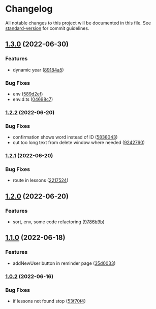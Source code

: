 # Changelog

All notable changes to this project will be documented in this file. See [standard-version](https://github.com/conventional-changelog/standard-version) for commit guidelines.

## [1.3.0](https://github.com/thesiv95/sababot-admin-fe/compare/v1.2.2...v1.3.0) (2022-06-30)


### Features

* dynamic year ([89184a5](https://github.com/thesiv95/sababot-admin-fe/commit/89184a57ef6237596470b889e32b3863c0e2c810))


### Bug Fixes

* env ([589d2ef](https://github.com/thesiv95/sababot-admin-fe/commit/589d2efdc14b9e2e95eb2b03cc012cab3c764d3f))
* env.d.ts ([04698c7](https://github.com/thesiv95/sababot-admin-fe/commit/04698c73f177514c574da35a4d74d13bf6b3b42c))

### [1.2.2](https://github.com/thesiv95/sababot-admin-fe/compare/v1.2.1...v1.2.2) (2022-06-20)


### Bug Fixes

* confirmation shows word instead of ID ([5838043](https://github.com/thesiv95/sababot-admin-fe/commit/583804303e53aba9ce2e1665f74eec64335d8a24))
* cut too long text from delete window where needed ([9242760](https://github.com/thesiv95/sababot-admin-fe/commit/92427603baff96268622a1e58d65327b185e44b6))

### [1.2.1](https://github.com/thesiv95/sababot-admin-fe/compare/v1.2.0...v1.2.1) (2022-06-20)


### Bug Fixes

* route in lessons ([2217524](https://github.com/thesiv95/sababot-admin-fe/commit/22175240837460013c06f6dfead12c386cd2791d))

## [1.2.0](https://github.com/thesiv95/sababot-admin-fe/compare/v1.1.0...v1.2.0) (2022-06-20)


### Features

* sort, env, some code refactoring ([9786b9b](https://github.com/thesiv95/sababot-admin-fe/commit/9786b9bdeb4f88d5482c1b64140e56f0c9c27402))

## [1.1.0](https://github.com/thesiv95/sababot-admin-fe/compare/v1.0.2...v1.1.0) (2022-06-18)


### Features

* addNewUser button in reminder page ([35d0033](https://github.com/thesiv95/sababot-admin-fe/commit/35d0033a9997236a21fc2fca2b43422d6fb4364a))

### [1.0.2](https://github.com/thesiv95/sababot-admin-fe/compare/v1.0.1...v1.0.2) (2022-06-16)


### Bug Fixes

* if lessons not found stop ([53f70f4](https://github.com/thesiv95/sababot-admin-fe/commit/53f70f4961ba39eb88500c9934c2b295cd9f3723))
